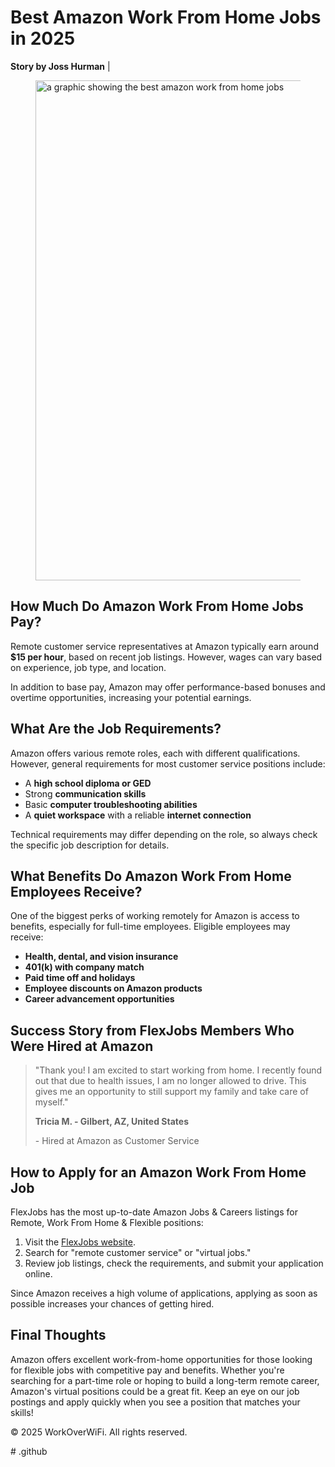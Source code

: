  <!DOCTYPE html>
 <html lang="en">
  <body>
    <h1>Best Amazon Work From Home Jobs in 2025</h1>
    <meta name="description" content="Discover the best Amazon Work From Home, part time work from jobs, work from home jobs no experience, and work from home part time jobs, in 2025.">
   
   <p><strong>Story by Joss Hurman</strong> | <time datetime</time></time></p>

   <figure>
     <a href="https://www.workoverwifi.com/recommends/flexjobs/">
   <img
       src="https://www.workoverwifi.com/wp-content/uploads/2025/02/A-professional-woman-working-from-home-for-Amazon.-She-is-sitting-at-a-modern-desk-with-a-laptop-wearing-a-headset-and-smiling-while-assisting-a-cus-copy.jpg"
       alt="a graphic showing the best amazon work from home jobs"
       width="800"
       height="800"
      />
     </a>
   </figure>
   <section>
        <h2>How Much Do Amazon Work From Home Jobs Pay?</h2>
        <p>Remote customer service representatives at Amazon typically earn around <strong>$15 per hour</strong>, based on recent job listings. However, wages can vary based on experience, job type, and location.</p>
        <p>In addition to base pay, Amazon may offer performance-based bonuses and overtime opportunities, increasing your potential earnings.</p>
    </section>
    
   <section>
        <h2>What Are the Job Requirements?</h2>
        <p>Amazon offers various remote roles, each with different qualifications. However, general requirements for most customer service positions include:</p>
        <ul>
            <li>A <strong>high school diploma or GED</strong></li>
            <li>Strong <strong>communication skills</strong></li>
            <li>Basic <strong>computer troubleshooting abilities</strong></li>
            <li>A <strong>quiet workspace</strong> with a reliable <strong>internet connection</strong></li>
        </ul>
        <p>Technical requirements may differ depending on the role, so always check the specific job description for details.</p>
    </section>
    
   <section>
        <h2>What Benefits Do Amazon Work From Home Employees Receive?</h2>
        <p>One of the biggest perks of working remotely for Amazon is access to benefits, especially for full-time employees. Eligible employees may receive:</p>
        <ul>
            <li><strong>Health, dental, and vision insurance</strong></li>
            <li><strong>401(k) with company match</strong></li>
            <li><strong>Paid time off and holidays</strong></li>
            <li><strong>Employee discounts on Amazon products</strong></li>
            <li><strong>Career advancement opportunities</strong></li>
        </ul>
    </section>
    
   <section>
        <h2>Success Story from FlexJobs Members Who Were Hired at Amazon</h2>
        <blockquote>
            <p>"Thank you! I am excited to start working from home. I recently found out that due to health issues, I am no longer allowed to drive. This gives me an opportunity to still support my family and take care of myself."</p>
            <p><strong>Tricia M. - Gilbert, AZ, United States</strong></p>
            <p>- Hired at Amazon as Customer Service</p>
        </blockquote>
    </section>
    
   <section>
        <h2>How to Apply for an Amazon Work From Home Job</h2>
        <p>FlexJobs has the most up-to-date Amazon Jobs & Careers listings for Remote, Work From Home & Flexible positions:</p>
        <ol>
            <li>Visit the <a href="https://www.workoverwifi.com/recommends/flexjobs/">FlexJobs website</a>.</li>
            <li>Search for "remote customer service" or "virtual jobs."</li>
            <li>Review job listings, check the requirements, and submit your application online.</li>
        </ol>
        <p>Since Amazon receives a high volume of applications, applying as soon as possible increases your chances of getting hired.</p>
    </section>
    
   <section>
        <h2>Final Thoughts</h2>
        <p>Amazon offers excellent work-from-home opportunities for those looking for flexible jobs with competitive pay and benefits. Whether you're searching for a part-time role or hoping to build a long-term remote career, Amazon's virtual positions could be a great fit. Keep an eye on our job postings and apply quickly when you see a position that matches your skills!</p>
    </section>
</main>
<footer>
    <p>&copy; 2025 WorkOverWiFi. All rights reserved.</p>
</footer>
# .github
